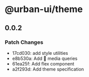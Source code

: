 # @urban-ui/theme

## 0.0.2

### Patch Changes

- 17cd030: add style utilities
- e8b530a: Add :rocket: media queries
- 61ea25f: Add flex component
- a2f293d: Add theme specification
